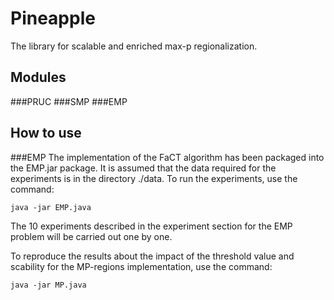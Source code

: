 # Pineapple


The library for scalable and enriched max-p regionalization.

## Modules

###PRUC
###SMP
###EMP

## How to use

###EMP
The implementation of the FaCT algorithm has been packaged into the EMP.jar package. It is assumed that the data required for the experiments is in the directory ./data. To run the experiments, use the command:
```
java -jar EMP.java
```
The 10 experiments described in the experiment section for the EMP problem will be carried out one by one.

To reproduce the results about the impact of the threshold value and scability for the MP-regions implementation, use the command:
```
java -jar MP.java
```
